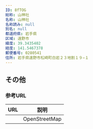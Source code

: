 ```yaml
---
ID: 8fTOG
総称: 山神社
名称: 山神社
名称読み: null
別名: null
都道府県: 岩手県
区域: 遠野市
緯度: 39.3435402
経度: 141.5467378
郵便番号: 0280541
住所: 岩手県遠野市松崎町白岩２３地割１９−１
---
```


## その他

### 参考URL

| URL | 説明          |
| --- | ------------- |
|     | OpenStreetMap |
